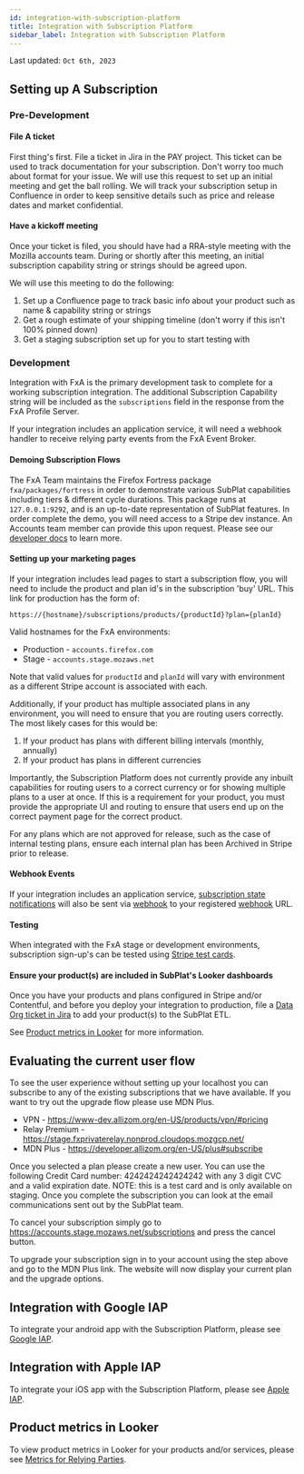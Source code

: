 ```yaml
---
id: integration-with-subscription-platform
title: Integration with Subscription Platform
sidebar_label: Integration with Subscription Platform
---
```


Last updated: `Oct 6th, 2023`

## Setting up A Subscription

### Pre-Development

#### File A ticket

First thing's first. File a ticket in Jira in the PAY project. This ticket can be used to track documentation for your subscription. Don't worry too much about format for your issue. We will use this request to set up an initial meeting and get the ball rolling. We will track your subscription setup in Confluence in order to keep sensitive details such as price and release dates and market confidential.

#### Have a kickoff meeting

Once your ticket is filed, you should have had a RRA-style meeting with the Mozilla accounts team. During or shortly after this meeting, an initial subscription capability string or strings should be agreed upon.

We will use this meeting to do the following:

1. Set up a Confluence page to track basic info about your product such as name & capability string or strings
2. Get a rough estimate of your shipping timeline (don't worry if this isn't 100% pinned down)
3. Get a staging subscription set up for you to start testing with

### Development

Integration with FxA is the primary development task to complete for a working subscription integration. The additional Subscription Capability string will be included as the `subscriptions` field in the response from the FxA Profile Server.

If your integration includes an application service, it will need a webhook handler to receive relying party events from the FxA Event Broker.

#### Demoing Subscription Flows

The FxA Team maintains the Firefox Fortress package `fxa/packages/fortress` in order to demonstrate various SubPlat capabilities including tiers & different cycle durations. This package runs at `127.0.0.1:9292`, and is an up-to-date representation of SubPlat features. In order complete the demo, you will need access to a Stripe dev instance. An Accounts team member can provide this upon request. Please see our [developer docs][config] to learn more.

#### Setting up your marketing pages

If your integration includes lead pages to start a subscription flow, you will need to include the product and plan id's in the subscription 'buy' URL. This link for production has the form of:

```
https://{hostname}/subscriptions/products/{productId}?plan={planId}
```

Valid hostnames for the FxA environments:

- Production - `accounts.firefox.com`
- Stage - `accounts.stage.mozaws.net`

Note that valid values for `productId` and `planId` will vary with environment as a different Stripe account is associated with each.

Additionally, if your product has multiple associated plans in any environment, you will need to ensure that you are routing users correctly. The most likely cases for this would be:

1. If your product has plans with different billing intervals (monthly, annually)
1. If your product has plans in different currencies

Importantly, the Subscription Platform does not currently provide any inbuilt capabilities for routing users to a correct currency or for showing multiple plans to a user at once. If this is a requirement for your product, you must provide the appropriate UI and routing to ensure that users end up on the correct payment page for the correct product.

For any plans which are not approved for release, such as the case of internal testing plans, ensure each internal plan has been Archived in Stripe prior to release.

#### Webhook Events

If your integration includes an application service, [subscription state notifications] will also be sent via [webhook] to your registered [webhook] URL.

#### Testing

When integrated with the FxA stage or development environments, subscription sign-up's can be tested using [Stripe test cards](https://stripe.com/docs/testing#cards).

#### Ensure your product(s) are included in SubPlat's Looker dashboards

Once you have your products and plans configured in Stripe and/or Contentful, and before you deploy your integration to production, file a [Data Org ticket in Jira](https://mozilla-hub.atlassian.net/jira/software/c/projects/DO/boards/269) to add your product(s) to the SubPlat ETL.

See [Product metrics in Looker](#product-metrics-in-looker) for more information.

## Evaluating the current user flow

To see the user experience without setting up your localhost you can subscribe to any of the existing subscriptions that we have available. If you want to try out the upgrade flow please use MDN Plus.

- VPN - https://www-dev.allizom.org/en-US/products/vpn/#pricing
- Relay Premium - https://stage.fxprivaterelay.nonprod.cloudops.mozgcp.net/
- MDN Plus - https://developer.allizom.org/en-US/plus#subscribe

Once you selected a plan please create a new user. You can use the following Credit Card number: 4242424242424242 with any 3 digit CVC and a valid expiration date. NOTE: this is a test card and is only available on staging. Once you complete the subscription you can look at the email communications sent out by the SubPlat team.

To cancel your subscription simply go to https://accounts.stage.mozaws.net/subscriptions and press the cancel button.

To upgrade your subscription sign in to your account using the step above and go to the MDN Plus link. The website will now display your current plan and the upgrade options.

## Integration with Google IAP

To integrate your android app with the Subscription Platform, please see [Google IAP](/ecosystem-platform/relying-parties/how-tos/google-iap).

## Integration with Apple IAP

To integrate your iOS app with the Subscription Platform, please see [Apple IAP](/ecosystem-platform/relying-parties/how-tos/apple-iap).

## Product metrics in Looker

To view product metrics in Looker for your products and/or services, please see [Metrics for Relying Parties](/ecosystem-platform/relying-parties/how-tos/product-metrics).

[relying party events]: https://github.com/mozilla/fxa/tree/main/packages/fxa-event-broker#relying-party-event-format
[subscription state notifications]: https://github.com/mozilla/fxa/tree/main/packages/fxa-event-broker#subscription-state-change
[relying-party]: https://en.wikipedia.org/wiki/Relying_party
[webhook]: https://en.wikipedia.org/wiki/Webhook
[profile-data]: https://mozilla.github.io/application-services/docs/accounts/faq.html#what-information-does-firefox-accounts-store-about-the-user
[config]: /ecosystem-platform/tutorials/subscription-platform#configuration
